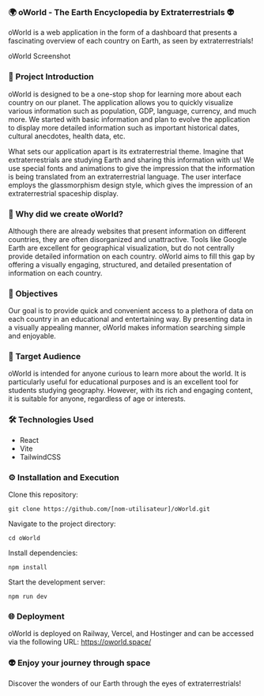 ### 🌍 oWorld - The Earth Encyclopedia by Extraterrestrials 👽

oWorld is a web application in the form of a dashboard that presents a fascinating overview of each country on Earth, as seen by extraterrestrials!

oWorld Screenshot

### 🚀 Project Introduction

oWorld is designed to be a one-stop shop for learning more about each country on our planet. The application allows you to quickly visualize various information such as population, GDP, language, currency, and much more. We started with basic information and plan to evolve the application to display more detailed information such as important historical dates, cultural anecdotes, health data, etc.

What sets our application apart is its extraterrestrial theme. Imagine that extraterrestrials are studying Earth and sharing this information with us! We use special fonts and animations to give the impression that the information is being translated from an extraterrestrial language. The user interface employs the glassmorphism design style, which gives the impression of an extraterrestrial spaceship display.

### 🤔 Why did we create oWorld?

Although there are already websites that present information on different countries, they are often disorganized and unattractive. Tools like Google Earth are excellent for geographical visualization, but do not centrally provide detailed information on each country. oWorld aims to fill this gap by offering a visually engaging, structured, and detailed presentation of information on each country.

### 🎯 Objectives

Our goal is to provide quick and convenient access to a plethora of data on each country in an educational and entertaining way. By presenting data in a visually appealing manner, oWorld makes information searching simple and enjoyable.

### 🎒 Target Audience

oWorld is intended for anyone curious to learn more about the world. It is particularly useful for educational purposes and is an excellent tool for students studying geography. However, with its rich and engaging content, it is suitable for anyone, regardless of age or interests.

### 🛠 Technologies Used

- React
- Vite
- TailwindCSS

### ⚙️ Installation and Execution

Clone this repository:

```
git clone https://github.com/[nom-utilisateur]/oWorld.git
```

Navigate to the project directory:

```
cd oWorld
```

Install dependencies:

```
npm install
```

Start the development server:

```
npm run dev
```

### 🌐 Deployment

oWorld is deployed on Railway, Vercel, and Hostinger and can be accessed via the following URL: https://oworld.space/

### 👽 Enjoy your journey through space

Discover the wonders of our Earth through the eyes of extraterrestrials!
